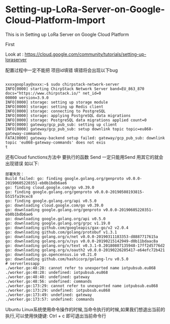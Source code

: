 # Setting-up-LoRa-Server-on-Google-Cloud-Platform-Import
This is in Setting up LoRa Server on Google Cloud Platform

First

Look at : https://cloud.google.com/community/tutorials/setting-up-loraserver

配置过程中一定不能把 项目id填错 填错将会出现以下bug

```

xxxxgooplay@xxxx:~$ sudo chirpstack-network-server
INFO[0000] starting ChirpStack Network Server band=EU_863_870 docs="https://www.chirpstack.io/" net_id=0
00000 version=3.9.0
INFO[0000] storage: setting up storage module
INFO[0000] storage: setting up Redis client
INFO[0000] storage: connecting to PostgreSQL
INFO[0000] storage: applying PostgreSQL data migrations
INFO[0000] storage: PostgreSQL data migrations applied count=0
INFO[0000] gateway/gcp_pub_sub: setting up client
INFO[0000] gateway/gcp_pub_sub: setup downlink topic topic=eu868-gateway-commands
FATA[0000] gateway-backend setup failed: gateway/gcp_pub_sub: downlink topic 'eu868-gateway-commands' does not exis
t

```

还有Cloud functions方法中
要执行的函数
Send
一定只能用Send 用其它的就会出现错误
如以下:
```
部署失败：
Build failed: go: finding google.golang.org/genproto v0.0.0-20190605220351-eb0b1bdb6ae6
go: finding cloud.google.com/go v0.39.0
go: finding google.golang.org/genproto v0.0.0-20190508193815-b515fa19cec8
go: finding google.golang.org/api v0.5.0
go: downloading cloud.google.com/go v0.39.0
go: downloading google.golang.org/genproto v0.0.0-20190605220351-eb0b1bdb6ae6
go: downloading google.golang.org/api v0.5.0
go: downloading google.golang.org/grpc v1.19.0
go: downloading github.com/googleapis/gax-go/v2 v2.0.4
go: downloading github.com/golang/protobuf v1.3.1
go: downloading golang.org/x/net v0.0.0-20190311183353-d8887717615a
go: downloading golang.org/x/sys v0.0.0-20190215142949-d0b11bdaac8a
go: downloading golang.org/x/text v0.3.1-0.20180807135948-17ff2d5776d2
go: downloading golang.org/x/oauth2 v0.0.0-20190226205417-e64efc72b421
go: downloading go.opencensus.io v0.21.0
go: downloading github.com/hashicorp/golang-lru v0.5.0
# serverlessapp
./worker.go:48:28: cannot refer to unexported name iotpubsub.eu868
./worker.go:48:28: undefined: iotpubsub.eu868
./worker.go:48:48: undefined: gateway
./worker.go:48:56: undefined: commands
./worker.go:173:29: cannot refer to unexported name iotpubsub.eu868
./worker.go:173:29: undefined: iotpubsub.eu868
./worker.go:173:49: undefined: gateway
./worker.go:173:57: undefined: commands

```

Ubuntu Linux系统使用命令操作的时候,当命令执行的时候,如果我们想退出当前的执行,可以使用快捷键: Ctrl + c 即可退出当前命令行

